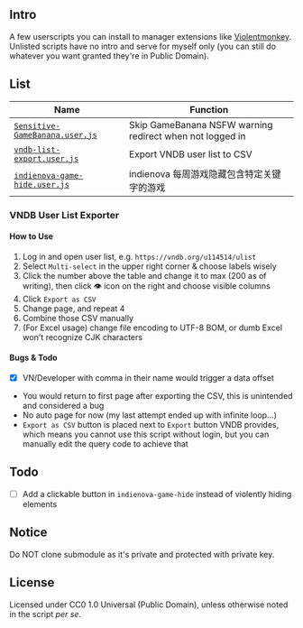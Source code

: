 ## Intro

A few userscripts you can install to manager extensions like [Violentmonkey](https://violentmonkey.github.io).
Unlisted scripts have no intro and serve for myself only (you can still do whatever you want granted they're in Public Domain).

## List

| Name | Function |
| ---- | ---- |
| [`Sensitive-GameBanana.user.js`](https://github.com/Vinfall/UserScripts/raw/main/Sensitive-GameBanana.user.js) | Skip GameBanana NSFW warning redirect when not logged in |
| [`vndb-list-export.user.js`](https://github.com/Vinfall/UserScripts/raw/main/vndb-list-export.user.js) | Export VNDB user list to CSV |
| [`indienova-game-hide.user.js`](https://github.com/Vinfall/UserScripts/raw/main/indienova-game-hide.user.js) | indienova 每周游戏隐藏包含特定关键字的游戏 |

### VNDB User List Exporter

#### How to Use

1. Log in and open user list, e.g. `https://vndb.org/u114514/ulist`
2. Select `Multi-select` in the upper right corner & choose labels wisely
3. Click the number above the table and change it to max (200 as of writing), then click 👁️ icon on the right and choose visible columns
4. Click `Export as CSV`
5. Change page, and repeat 4
6. Combine those CSV manually
7. (For Excel usage) change file encoding to UTF-8 BOM, or dumb Excel won't recognize CJK characters

#### Bugs & Todo

- [x] VN/Developer with comma in their name would trigger a data offset
- You would return to first page after exporting the CSV, this is unintended and considered a bug
- No auto page for now (my last attempt ended up with infinite loop...)
- `Export as CSV` button is placed next to `Export` button VNDB provides, which means you cannot use this script without login, but you can manually edit the query code to achieve that 

## Todo

- [ ] Add a clickable button in `indienova-game-hide` instead of violently hiding elements

## Notice

Do NOT clone submodule as it's private and protected with private key.

## License

Licensed under CC0 1.0 Universal (Public Domain), unless otherwise noted in the script *per se*.

